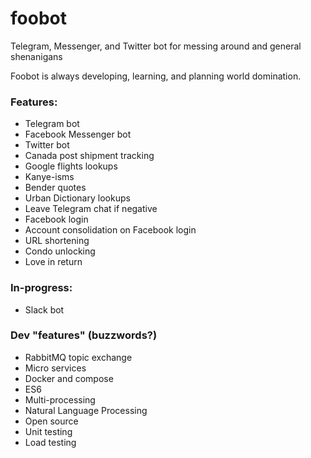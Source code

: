 # foobot
Telegram, Messenger, and Twitter bot for messing around and general shenanigans

Foobot is always developing, learning, and planning world domination.

### Features:
- Telegram bot
- Facebook Messenger bot
- Twitter bot
- Canada post shipment tracking
- Google flights lookups
- Kanye-isms
- Bender quotes
- Urban Dictionary lookups
- Leave Telegram chat if negative
- Facebook login
- Account consolidation on Facebook login
- URL shortening
- Condo unlocking
- Love in return

### In-progress:
- Slack bot

### Dev "features" (buzzwords?)
- RabbitMQ topic exchange
- Micro services
- Docker and compose
- ES6
- Multi-processing
- Natural Language Processing
- Open source
- Unit testing
- Load testing